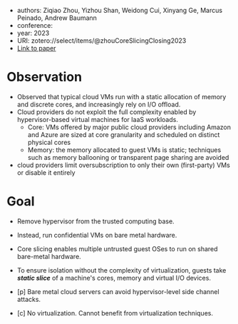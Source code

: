 - authors: Ziqiao Zhou, Yizhou Shan, Weidong Cui, Xinyang Ge, Marcus Peinado, Andrew Baumann
- conference: 
- year: 2023
- URI: zotero://select/items/@zhouCoreSlicingClosing2023
- [Link to paper](<file:///Users/sujin/Library/CloudStorage/OneDrive-GeorgiaInstituteofTechnology/Zotero/storage/HFHJKY83/Zhou et al. - 2023 - Core slicing closing the gap between leaky confid.pdf>)

# Observation
- Observed that typical cloud VMs run with a static allocation of memory and discrete cores, and increasingly rely on I/O offload.
- Cloud providers do not exploit the full complexity enabled by hypervisor-based virtual machines for IaaS workloads.
	- Core: VMs offered by major public cloud providers including Amazon and Azure are sized at core granularity and scheduled on distinct physical cores
	- Memory: the memory allocated to guest VMs is static; techniques such as memory ballooning or transparent page sharing are avoided
- cloud providers limit oversubscription to only their own (first-party) VMs or disable it entirely


# Goal
- Remove hypervisor from the trusted computing base. 
- Instead, run confidential VMs on bare metal hardware.
- Core slicing enables multiple untrusted guest OSes to run on shared bare-metal hardware.
- To ensure isolation without the complexity of virtualization, guests take ***static slice*** of a machine's cores, memory and virtual I/O devices.


- [p] Bare metal cloud servers can avoid hypervisor-level side channel attacks.
- [c] No virtualization. Cannot benefit from virtualization techniques.

